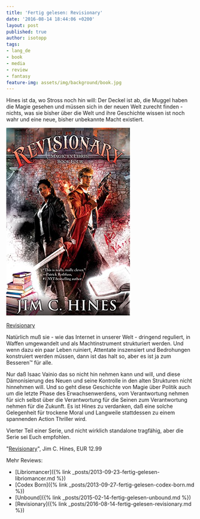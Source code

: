 ```yaml
---
title: 'Fertig gelesen: Revisionary'
date: '2016-08-14 18:44:06 +0200'
layout: post
published: true
author: isotopp
tags:
- lang_de
- book
- media
- review
- fantasy
feature-img: assets/img/background/book.jpg
---
```

Hines ist da, wo Stross noch hin will: Der Deckel ist ab, die Muggel haben die Magie gesehen und müssen sich in der neuen Welt zurecht finden - nichts, was sie bisher über die Welt und ihre Geschichte wissen ist noch wahr und eine neue, bisher unbekannte Macht existiert.

[![](/uploads/2016/08/revisionary.jpg)](https://www.amazon.de/dp/B00X5935Z0)

[Revisionary](https://www.amazon.de/dp/B00X5935Z0)

Natürlich muß sie - wie das Internet in unserer Welt - dringend reguliert, in Waffen umgewandelt und als Machtinstrument strukturiert werden. Und wenn dazu ein paar Leben ruiniert, Attentate inszensiert und Bedrohungen konstruiert werden müssen, dann ist das halt so, aber es ist ja zum Besseren™ für alle.

Nur daß Isaac Vainio das so nicht hin nehmen kann und will, und diese Dämonisierung des Neuen und seine Kontrolle in den alten Strukturen nicht hinnehmen will. Und so geht diese Geschichte von Magie über Politik auch um die letzte Phase des Erwachsenwerdens, vom Verantwortung nehmen für sich selbst über die Verantwortung für die Seinen zum Verantwortung nehmen für die Zukunft. Es ist Hines zu verdanken, daß eine solche Gelegenheit für trockene Moral und Langweile stattdessen zu einem spannenden Action Thriller wird.

Vierter Teil einer Serie, und nicht wirklich standalone tragfähig, aber die Serie sei Euch empfohlen.

"[Revisionary](https://www.amazon.de/dp/B00X5935Z0)", Jim C. Hines, EUR 12.99

Mehr Reviews:
- [Libriomancer]({% link _posts/2013-09-23-fertig-gelesen-libriomancer.md %})
- [Codex Born]({% link _posts/2013-09-27-fertig-gelesen-codex-born.md %})
- [Unbound]({% link _posts/2015-02-14-fertig-gelesen-unbound.md %})
- [Revisionary]({% link _posts/2016-08-14-fertig-gelesen-revisionary.md %})
